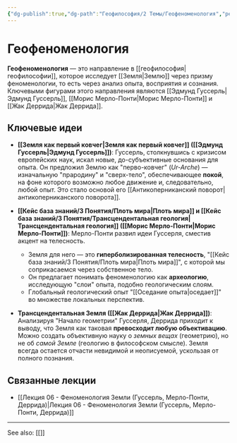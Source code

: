 ```yaml
---
{"dg-publish":true,"dg-path":"Геофилософия/2 Темы/Геофеноменология","permalink":"/geofilosofiya/2-temy/geofenomenologiya/"}
---
```



# Геофеноменология

**Геофеноменология** — это направление в [[геофилософия\|геофилософии]], которое исследует [[Земля\|Землю]] через призму феноменологии, то есть через анализ опыта, восприятия и сознания. Ключевыми фигурами этого направления являются [[Эдмунд Гуссерль\|Эдмунд Гуссерль]], [[Морис Мерло-Понти\|Морис Мерло-Понти]] и [[Жак Деррида\|Жак Деррида]].

## Ключевые идеи

- **[[Земля как первый ковчег\|Земля как первый ковчег]] ([[Эдмунд Гуссерль\|Эдмунд Гуссерль]])**: Гуссерль, столкнувшись с кризисом европейских наук, искал новые, до-субъективные основания для опыта. Он предложил Землю как "перво-ковчег" (*Ur-Arche*) — изначальную "прародину" и "сверх-тело", обеспечивающее **покой**, на фоне которого возможно любое движение и, следовательно, любой опыт. Это стало основой его [[Антикоперниканский поворот\|антикоперниканского поворота]].

- **[[Кейс база знаний/3 Понятия/Плоть мира\|Плоть мира]] и [[Кейс база знаний/3 Понятия/Трансцендентальная геология\|Трансцендентальная геология]] ([[Морис Мерло-Понти\|Морис Мерло-Понти]])**: Мерло-Понти развил идеи Гуссерля, сместив акцент на телесность.
    - Земля для него — это **гиперболизированная телесность**, "[[Кейс база знаний/3 Понятия/Плоть мира\|Плоть мира]]", с которой мы соприкасаемся через собственное тело.
    - Он предлагает понимать феноменологию как **археологию**, исследующую "слои" опыта, подобно геологическим слоям.
    - Глобальный геологический опыт "[[Оседание опыта\|оседает]]" во множестве локальных перспектив.

- **Трансцендентальная Земля ([[Жак Деррида\|Жак Деррида]])**: Анализируя "Начало геометрии" Гуссерля, Деррида приходит к выводу, что Земля как таковая **превосходит любую объективацию**. Можно создать объективную науку о *земных вещах* (геометрию), но не об *самой Земле* (геологию в философском смысле). Земля всегда остается отчасти невидимой и неописуемой, ускользая от полного познания.

## Связанные лекции
- [[Лекция 06 - Феноменология Земли (Гуссерль, Мерло-Понти, Деррида)\|Лекция 06 - Феноменология Земли (Гуссерль, Мерло-Понти, Деррида)]]





---
See also:
[[]]
